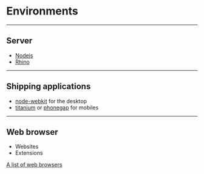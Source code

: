 Environments
============

---

## Server

* [Nodejs](http://nodejs.org/)
* [Rhino](https://developer.mozilla.org/en/docs/Rhino)

---

## Shipping applications

* [node-webkit](https://github.com/rogerwang/node-webkit) for the desktop
* [titanium](http://www.appcelerator.com/titanium/) or [phonegap](http://phonegap.com/) for mobiles

---

## Web browser

* Websites
* Extensions

[A list of web browsers](http://web.appstorm.net/roundups/browsers/the-ultimate-list-of-browsers/)
